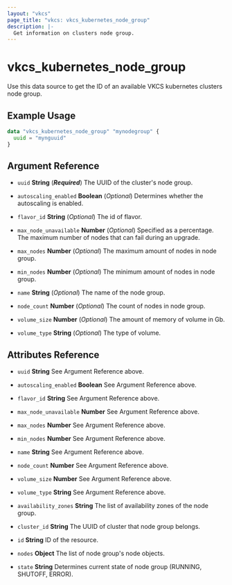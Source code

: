 ```yaml
---
layout: "vkcs"
page_title: "vkcs: vkcs_kubernetes_node_group"
description: |-
  Get information on clusters node group.
---
```


# vkcs_kubernetes_node_group

Use this data source to get the ID of an available VKCS kubernetes clusters node group.

## Example Usage
```terraform
data "vkcs_kubernetes_node_group" "mynodegroup" {
  uuid = "mynguuid"
}
```
## Argument Reference
- `uuid` **String** (***Required***) The UUID of the cluster's node group.

- `autoscaling_enabled` **Boolean** (*Optional*) Determines whether the autoscaling is enabled.

- `flavor_id` **String** (*Optional*) The id of flavor.

- `max_node_unavailable` **Number** (*Optional*) Specified as a percentage. The maximum number of nodes that can fail during an upgrade.

- `max_nodes` **Number** (*Optional*) The maximum amount of nodes in node group.

- `min_nodes` **Number** (*Optional*) The minimum amount of nodes in node group.

- `name` **String** (*Optional*) The name of the node group.

- `node_count` **Number** (*Optional*) The count of nodes in node group.

- `volume_size` **Number** (*Optional*) The amount of memory of volume in Gb.

- `volume_type` **String** (*Optional*) The type of volume.


## Attributes Reference
- `uuid` **String** See Argument Reference above.

- `autoscaling_enabled` **Boolean** See Argument Reference above.

- `flavor_id` **String** See Argument Reference above.

- `max_node_unavailable` **Number** See Argument Reference above.

- `max_nodes` **Number** See Argument Reference above.

- `min_nodes` **Number** See Argument Reference above.

- `name` **String** See Argument Reference above.

- `node_count` **Number** See Argument Reference above.

- `volume_size` **Number** See Argument Reference above.

- `volume_type` **String** See Argument Reference above.

- `availability_zones` **String** The list of availability zones of the node group.

- `cluster_id` **String** The UUID of cluster that node group belongs.

- `id` **String** ID of the resource.

- `nodes` **Object** The list of node group's node objects.

- `state` **String** Determines current state of node group (RUNNING, SHUTOFF, ERROR).


